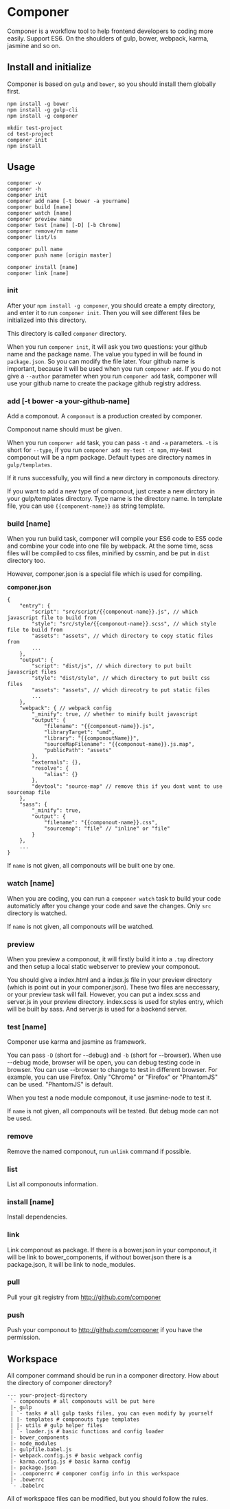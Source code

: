 # Componer

Componer is a workflow tool to help frontend developers to coding more easily.
Support ES6. On the shoulders of gulp, bower, webpack, karma, jasmine and so on.

## Install and initialize

Componer is based on `gulp` and `bower`, so you should install them globally first.

```
npm install -g bower
npm install -g gulp-cli
npm install -g componer

mkdir test-project
cd test-project
componer init
npm install
```

## Usage

```
componer -v
componer -h
componer init
componer add name [-t bower -a yourname]
componer build [name]
componer watch [name]
componer preview name
componer test [name] [-D] [-b Chrome]
componer remove/rm name
componer list/ls

componer pull name
componer push name [origin master]

componer install [name]
componer link [name]
```

### init

After your `npm install -g componer`, you should create a empty directory, and enter it to run `componer init`. Then you will see different files be initialized into this directory.

This directory is called `componer` directory.

When you run `componer init`, it will ask you two questions: your github name and the package name. The value you typed in will be found in `package.json`. So you can modify the file later.
Your github name is important, because it will be used when you run `componer add`. If you do not give a `--author` parameter when you run `componer add` task, componer will use your github name to create the package github registry address.

### add <name> [-t bower -a your-github-name]

Add a componout. A `componout` is a production created by componer.

Componout name should must be given.

When you run `componer add` task, you can pass `-t` and `-a` parameters. `-t` is short for `--type`, if you run `componer add my-test -t npm`, my-test componout will be a npm package. Default types are directory names in `gulp/templates`.

If it runs successfully, you will find a new dirctory in componouts directory.

If you want to add a new type of componout, just create a new dirctory in your gulp/templates directory. Type name is the directory name. In template file, you can use `{{component-name}}` as string template.

### build [name]

When you run build task, componer will compile your ES6 code to ES5 code and combine your code into one file by webpack. 
At the some time, scss files will be compiled to css files, minified by cssmin, and be put in `dist` directory too.

However, componer.json is a special file which is used for compiling.

**componer.json**

```
{
	"entry": {
		"script": "src/script/{{componout-name}}.js", // which javascript file to build from
		"style": "src/style/{{componout-name}}.scss", // which style file to build from
		"assets": "assets", // which directory to copy static files from
		...
	},
	"output": {
		"script": "dist/js", // which directory to put built javascript files
		"style": "dist/style", // which directory to put built css files
		"assets": "assets", // which direcotry to put static files
		...
	},
	"webpack": { // webpack config
		"_minify": true, // whether to minify built javascript
		"output": {
			"filename": "{{componout-name}}.js",
			"libraryTarget": "umd",
			"library": "{{componoutName}}",
			"sourceMapFilename": "{{componout-name}}.js.map",
			"publicPath": "assets"
		},
		"externals": {},
		"resolve": {
			"alias": {}
		},
		"devtool": "source-map" // remove this if you dont want to use sourcemap file
	},
	"sass": {
		"_minify": true,
		"output": {
			"filename": "{{componout-name}}.css",
			"sourcemap": "file" // "inline" or "file"
		}
	},
	...
}
```

If `name` is not given, all componouts will be built one by one.

### watch [name]

When you are coding, you can run a `componer watch` task to build your code automaticly after you change your code and save the changes. Only `src` directory is watched.

If `name` is not given, all componouts will be watched.

### preview

When you preview a componout, it will firstly build it into a `.tmp` directory and then setup a local static webserver to preview your componout. 

You should give a index.html and a index.js file in your preview directory (which is point out in your componer.json). These two files are neccessary, or your preview task will fail. However, you can put a index.scss and server.js in your preview directory. index.scss is used for styles entry, which will be built by sass. And server.js is used for a backend server.

### test [name]

Componer use karma and jasmine as framework. 

You can pass `-D` (short for --debug) and `-b` (short for --browser). 
When use --debug mode, browser will be open, you can debug testing code in browser.
You can use --browser to change to test in different browser. For example, you can use Firefox. Only "Chrome" or "Firefox" or "PhantomJS" can be used. "PhantomJS" is default.

When you test a node module componout, it use jasmine-node to test it. 

If `name` is not given, all componouts will be tested. But debug mode can not be used.

### remove

Remove the named componout, run `unlink` command if possible.

### list

List all componouts information.

### install [name]

Install dependencies.

### link

Link componout as package. If there is a bower.json in your componout, it will be link to bower_components, if without bower.json there is a package.json, it will be link to node_modules.

### pull

Pull your git registry from http://github.com/componer

### push

Push your componout to http://github.com/componer if you have the permission.

## Workspace

All componer command should be run in a componer directory. How about the directory of componer directory?

```
--- your-project-directory
 `- componouts # all componouts will be put here
 |- gulp
 | `- tasks # all gulp tasks files, you can even modify by yourself
 | |- templates # componouts type templates
 | |- utils # gulp helper files
 | `- loader.js # basic functions and config loader
 |- bower_components
 |- node_modules
 |- gulpfile.babel.js
 |- webpack.config.js # basic webpack config
 |- karma.config.js # basic karma config
 |- package.json
 |- .componerrc # componer config info in this workspace
 |- .bowerrc
 `- .babelrc
```

All of workspace files can be modified, but you should follow the rules.